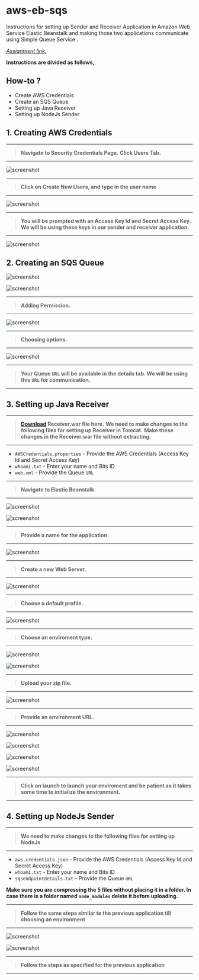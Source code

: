 # aws-eb-sqs

Instructions for setting up Sender and Receiver Application in Amazon Web Service Elastic Beanstalk and making those two applications communicate using Simple Queue Service
. 

*[Assignment link.](https://github.com/prabhu-durasoft/ECIII)*

**Instructions are divided as follows,**

## How-to ?

- Create AWS Credentials
- Create an SQS Queue
- Setting up Java Receiver
- Setting up NodeJs Sender

## 1. Creating AWS Credentials

***
> **Navigate to Security Credentials Page.**
> **Click Users Tab.**
***

![screenshot](https://cloud.githubusercontent.com/assets/6268662/7671384/3084aa90-fceb-11e4-9af9-3dd8902717fd.jpg)

***
> **Click on Create New Users, and type in the user name**
***

![screenshot](https://cloud.githubusercontent.com/assets/6268662/7671387/31317b4e-fceb-11e4-9551-a13fee233633.jpg)

***
> **You will be prompted with an Access Key Id and Secret Access Key. We will be using these keys in our sender and** **receiver application.**
***

![screenshot](https://cloud.githubusercontent.com/assets/6268662/7671386/309c8a7a-fceb-11e4-9ed8-6c3188f73209.jpg)


## 2. Creating an SQS Queue

![screenshot](https://cloud.githubusercontent.com/assets/6268662/7671382/307335d0-fceb-11e4-9203-2debb6db9612.jpg)

![screenshot](https://cloud.githubusercontent.com/assets/6268662/7671381/306ee926-fceb-11e4-8d36-9fac88a060bf.jpg)

***
> **Adding Permission.**
***

![screenshot](https://cloud.githubusercontent.com/assets/6268662/7671383/307ba620-fceb-11e4-8e3c-92391a9ad731.jpg)

***
> **Choosing options.**
***

![screenshot](https://cloud.githubusercontent.com/assets/6268662/7671385/30887cd8-fceb-11e4-8134-cc2235d5abe3.jpg)

***
> **Your Queue `URL` will be available in the details tab. We will be using this `URL` for communication.**
***

## 3. Setting up Java Receiver

***
> **[Download](https://drive.google.com/file/d/0BxLqTramfZucOGFDVkdLQmdDNHM/view?pli=1) Receiver.war file here.**
> **We need to make changes to the following files for setting up Receiver in Tomcat.**
> **Make these changes in the Receiver.war file <b>without extracting</b>.**
***

+ `AWSCredentials.properties` - Provide the AWS Credentials (Access Key Id and Secret Access Key)	
+ `whoami.txt` - Enter your name and Bits ID	
+ `web.xml` - Provide the Queue `URL`

***
> **Navigate to Elastic Beanstalk.**
***

![screenshot](https://cloud.githubusercontent.com/assets/6268662/7673732/b6abe124-fd36-11e4-996c-0349b12b9103.jpg)

![screenshot](https://cloud.githubusercontent.com/assets/6268662/7674896/8e985114-fd4e-11e4-88f3-0ccc7ff4e2c0.jpg)

***
> **Provide a name for the application.**
***

![screenshot](https://cloud.githubusercontent.com/assets/6268662/7673723/b67a90ec-fd36-11e4-899b-b3b77ecc06a2.jpg)

***
> **Create a new Web Server.**
***

![screenshot](https://cloud.githubusercontent.com/assets/6268662/7673725/b68500cc-fd36-11e4-9307-11e8f3a42fbd.jpg)

***
> **Choose a default profile.**
***

![screenshot](https://cloud.githubusercontent.com/assets/6268662/7673724/b67c4a86-fd36-11e4-8898-8cda33e8bfff.jpg)

***
> **Choose an enviroment type.**
***

![screenshot](https://cloud.githubusercontent.com/assets/6268662/7673726/b68a289a-fd36-11e4-850e-5483af72ea67.jpg)

![screenshot](https://cloud.githubusercontent.com/assets/6268662/7673728/b693dd22-fd36-11e4-9160-fb11498a2074.jpg)

***
> **Upload your zip file.**
***

![screenshot](https://cloud.githubusercontent.com/assets/6268662/7673729/b69cd3c8-fd36-11e4-9a21-2bb4e3a9666e.jpg)

***
> **Provide an environment URL.**
***

![screenshot](https://cloud.githubusercontent.com/assets/6268662/7673730/b6a13d8c-fd36-11e4-88d2-231f194e78df.jpg)

![screenshot](https://cloud.githubusercontent.com/assets/6268662/7673731/b6a5909e-fd36-11e4-9e4a-b8e128eb58dd.jpg)

![screenshot](https://cloud.githubusercontent.com/assets/6268662/7673733/b6b7315a-fd36-11e4-8ea4-68dbb3e515bc.jpg)

![screenshot](https://cloud.githubusercontent.com/assets/6268662/7673727/b690f6b6-fd36-11e4-9ae1-fe0724576e4a.jpg)

***
> **Click on launch to launch your enviroment and be patient as it takes some time to initialize the environment.**
***

## 4. Setting up NodeJs Sender

***
> **We need to make changes to the following files for setting up NodeJs**
***

+ `aws.credentials.json` - Provide the AWS Credentials (Access Key Id and Secret Access Key)
+ `whoami.txt` - Enter your name and Bits ID
+ `sqsendpointdetails.txt` - Provide the Queue `URL`

<b>Make sure you are compressing the 5 files without placing it in a folder. In case there is a folder named `node_modules` delete it before uploading.</b>

***
> **Follow the same steps similar to the previous application till choosing an environment**
***

![screenshot](https://cloud.githubusercontent.com/assets/6268662/7673721/b64fe6f8-fd36-11e4-8e33-518557df4e87.jpg)

![screenshot](https://cloud.githubusercontent.com/assets/6268662/7673728/b693dd22-fd36-11e4-9160-fb11498a2074.jpg)

***
> **Follow the steps as specified for the previous application**
***

